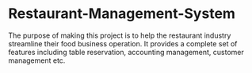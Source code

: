 # Restaurant-Management-System
The purpose of making this project is to help the restaurant industry streamline their food business operation. It provides a complete set of features including table reservation, accounting management, customer management etc.
